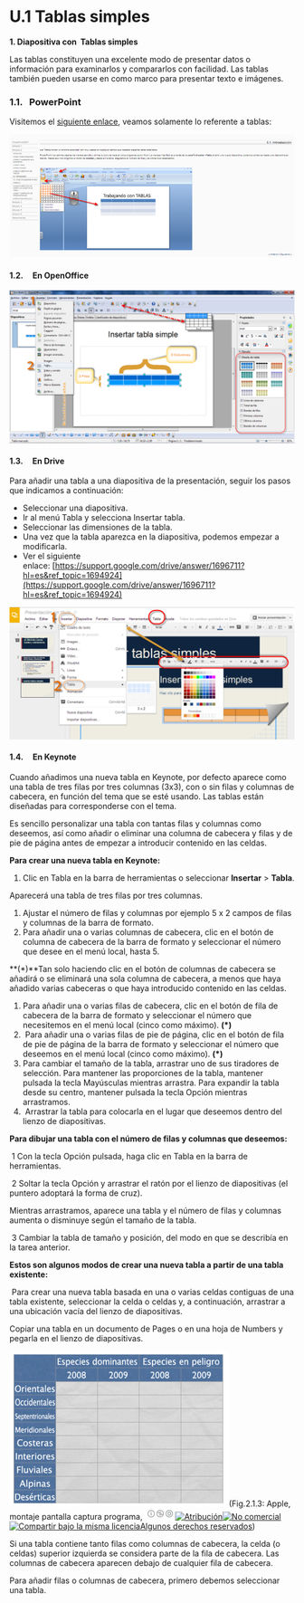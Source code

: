 # U.1 Tablas simples

**1\. Diapositiva con  Tablas simples**

Las tablas constituyen una excelente modo de presentar datos o información para examinarlos y compararlos con facilidad. Las tablas también pueden usarse en como marco para presentar texto e imágenes.

### 1.1.   PowerPoint

Visitemos el [siguiente enlace](https://support.office.com/es-es/article/Agregar-una-tabla-a-una-diapositiva-34F106C9-5320-4B89-9129-806E64B258AC), veamos solamente lo referente a tablas:


[![Tablas PowerPoint](img/tablasrepaso.png "Tablas")](http://www.aularagon.org/Files/UserFiles/File/Forprof/PowerPoint2007/51_introduccin1.html)






#### 1.2.     En OpenOffice


![Insertar Tablas en OpenOffice](img/tablassimplesopenoffice.png "Tablas Impress")






#### 1.3.     En Drive

Para añadir una tabla a una diapositiva de la presentación, seguir los pasos que indicamos a continuación:

*   Seleccionar una diapositiva.
*   Ir al menú Tabla y selecciona Insertar tabla.
*   Seleccionar las dimensiones de la tabla.
*   Una vez que la tabla aparezca en la diapositiva, podemos empezar a modificarla.
*   Ver el siguiente enlace: [https://support.google.com/drive/answer/1696711?hl=es&ref_topic=1694924](https://support.google.com/drive/answer/1696711?hl=es&ref_topic=1694924)


![Insertar TAblas en Google Drive](img/tablassimplesdrive.png "Tablas Drive Presntaciones")






#### 1.4.     En Keynote

Cuando añadimos una nueva tabla en Keynote, por defecto aparece como una tabla de tres filas por tres columnas (3x3), con o sin filas y columnas de cabecera, en función del tema que se esté usando. Las tablas están diseñadas para corresponderse con el tema.

Es sencillo personalizar una tabla con tantas filas y columnas como deseemos, así como añadir o eliminar una columna de cabecera y filas y de pie de página antes de empezar a introducir contenido en las celdas.

**Para crear una nueva tabla en Keynote:**

1.  Clic en Tabla en la barra de herramientas o seleccionar **Insertar** \> **Tabla**.

Aparecerá una tabla de tres filas por tres columnas.

1.  Ajustar el número de filas y columnas por ejemplo 5 x 2 campos de filas y columnas de la barra de formato.
2.  Para añadir una o varias columnas de cabecera, clic en el botón de columna de cabecera de la barra de formato y seleccionar el número que desee en el menú local, hasta 5.

**(*)**Tan solo haciendo clic en el botón de columnas de cabecera se añadirá o se eliminará una sola columna de cabecera, a menos que haya añadido varias cabeceras o que haya introducido contenido en las celdas.

1.  Para añadir una o varias filas de cabecera, clic en el botón de fila de cabecera de la barra de formato y seleccionar el número que necesitemos en el menú local (cinco como máximo). **(*)**
2.   Para añadir una o varias filas de pie de página, clic en el botón de fila de pie de página de la barra de formato y seleccionar el número que deseemos en el menú local (cinco como máximo). **(*)**
3.  Para cambiar el tamaño de la tabla, arrastrar uno de sus tiradores de selección. Para mantener las proporciones de la tabla, mantener pulsada la tecla Mayúsculas mientras arrastra. Para expandir la tabla desde su centro, mantener pulsada la tecla Opción mientras arrastramos.
4.   Arrastrar la tabla para colocarla en el lugar que deseemos dentro del lienzo de diapositivas.

**Para dibujar una tabla con el número de filas y columnas que deseemos:**

 1 Con la tecla Opción pulsada, haga clic en Tabla en la barra de herramientas.

 2 Soltar la tecla Opción y arrastrar el ratón por el lienzo de diapositivas (el puntero adoptará la forma de cruz).

Mientras arrastramos, aparece una tabla y el número de filas y columnas aumenta o disminuye según el tamaño de la tabla.

 3 Cambiar la tabla de tamaño y posición, del modo en que se describía en la tarea anterior.

**Estos son algunos modos de crear una nueva tabla a partir de una tabla existente:**

 Para crear una nueva tabla basada en una o varias celdas contiguas de una tabla existente, seleccionar la celda o celdas y, a continuación, arrastrar a una ubicación vacía del lienzo de diapositivas.

Copiar una tabla en un documento de Pages o en una hoja de Numbers y pegarla en el lienzo de diapositivas.


![Tablas en Kynote](img/tablakeynote.png "Kynote Tablas")(Fig.2.1.3: Apple, montaje pantalla captura programa, ![Atribución — Debe reconocer los créditos de la obra de la manera especificada por el autor o el licenciante (pero no de una manera que sugiera que tiene su apoyo o que apoyan el uso que hace de su obra). No Comercial — No puede utilizar esta obra para fines comerciales. Compartir bajo la Misma Licencia — Si altera o transforma esta obra, o genera una obra derivada, sólo puede distribuir la obra generada bajo una licencia idéntica a ésta.](img/1algunosderechosreservados.png "Licencia Atribución, no comercial y Compartir bajo la Misma Licencia")[![Atribución](http://l.yimg.com/g/images/spaceout.gif "Atribución")![No comercial](http://l.yimg.com/g/images/spaceout.gif "No comercial")![Compartir bajo la misma licencia](http://l.yimg.com/g/images/spaceout.gif "Compartir bajo la misma licencia")](http://creativecommons.org/licenses/by-nc-sa/2.0/)[Algunos derechos reservados](http://creativecommons.org/licenses/by-nc-sa/2.0/deed.es "Derechos reservados. Atribución-NoComercial-CompartirIgual 2.0 Genérica (CC BY-NC-SA 2.0)"))


Si una tabla contiene tanto filas como columnas de cabecera, la celda (o celdas) superior izquierda se considera parte de la fila de cabecera. Las columnas de cabecera aparecen debajo de cualquier fila de cabecera.

Para añadir filas o columnas de cabecera, primero debemos seleccionar una tabla.

